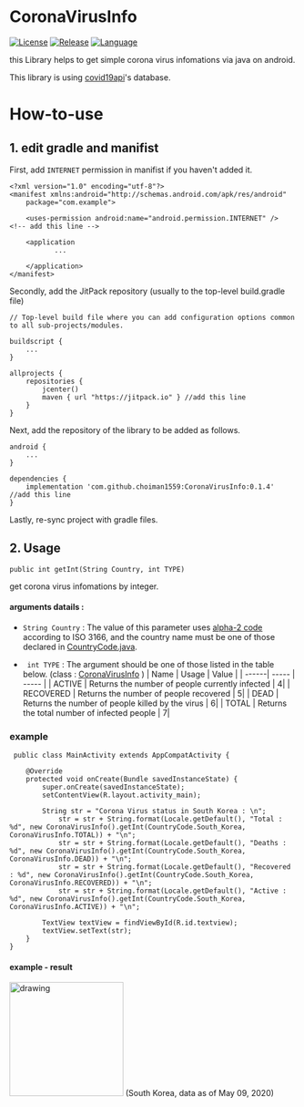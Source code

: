 # CoronaVirusInfo

[![License](https://img.shields.io/badge/License-Apache%202.0-yellowgreen.svg)](https://opensource.org/licenses/Apache-2.0)
[![Release](https://img.shields.io/github/release/choiman1559/CoronaVirusInfo.svg?label=jitpack)](https://jitpack.io/#choiman1559/CoronaVirusInfo)
[![Language](https://img.shields.io/badge/Language-Java-green?logo=java)](https://www.java.com)

this Library helps to get simple corona virus infomations via java on android.

This library is using [covid19api](https://covid19api.com)'s database.

# How-to-use

## 1. edit gradle and manifist

First, add ```INTERNET``` permission in manifist if you haven't added it.

```
<?xml version="1.0" encoding="utf-8"?>
<manifest xmlns:android="http://schemas.android.com/apk/res/android"
    package="com.example">

    <uses-permission android:name="android.permission.INTERNET" />  <!-- add this line -->

    <application
           ...
           
    </application>
</manifest>
```

Secondly, add the JitPack repository (usually to the top-level build.gradle file)
```
// Top-level build file where you can add configuration options common to all sub-projects/modules.

buildscript {
    ...
}

allprojects {
    repositories {
        jcenter()
        maven { url "https://jitpack.io" } //add this line
    }
}

```

Next, add the repository of the library to be added as follows.
```
android {
    ...
}

dependencies {
    implementation 'com.github.choiman1559:CoronaVirusInfo:0.1.4' //add this line
}
```

Lastly, re-sync project with gradle files.
## 2. Usage
```
public int getInt(String Country, int TYPE)
```
get corona virus infomations by integer.

#### arguments datails :

- ```String Country``` : The value of this parameter uses [alpha-2 code](https://www.iban.com/country-codes) according to ISO 3166, and the country name must be one of those declared in [CountryCode.java](https://github.com/choiman1559/CoronaVirusInfo/blob/master/app/src/main/java/corona/virus/info/CountryCode.java).

- ``` int TYPE``` : The argument should be one of those listed in the table below.
(class : [CoronaVirusInfo](https://github.com/choiman1559/CoronaVirusInfo/blob/master/app/src/main/java/corona/virus/info/CoronaVirusInfo.java) )
    | Name  | Usage | Value |
    | ------| ----- | ----- |
    | ACTIVE | Returns the number of people currently infected | 4|
    | RECOVERED | Returns the number of people recovered | 5|
    | DEAD | Returns the number of people killed by the virus | 6|
    | TOTAL | Returns the total number of infected people | 7|

### example
``` 
 public class MainActivity extends AppCompatActivity {

    @Override
    protected void onCreate(Bundle savedInstanceState) {
        super.onCreate(savedInstanceState);
        setContentView(R.layout.activity_main);

        String str = "Corona Virus status in South Korea : \n";
            str = str + String.format(Locale.getDefault(), "Total : %d", new CoronaVirusInfo().getInt(CountryCode.South_Korea, CoronaVirusInfo.TOTAL)) + "\n";
            str = str + String.format(Locale.getDefault(), "Deaths : %d", new CoronaVirusInfo().getInt(CountryCode.South_Korea, CoronaVirusInfo.DEAD)) + "\n";
            str = str + String.format(Locale.getDefault(), "Recovered : %d", new CoronaVirusInfo().getInt(CountryCode.South_Korea, CoronaVirusInfo.RECOVERED)) + "\n";
            str = str + String.format(Locale.getDefault(), "Active : %d", new CoronaVirusInfo().getInt(CountryCode.South_Korea, CoronaVirusInfo.ACTIVE)) + "\n";

        TextView textView = findViewById(R.id.textview);
        textView.setText(str);
    }
}
```
#### example - result 

<img src="https://i.imgur.com/ISprg4A.jpg" alt="drawing" width="200">
(South Korea, data as of May 09, 2020)
